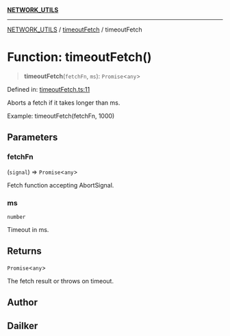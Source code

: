 [**NETWORK_UTILS**](../../README.md)

***

[NETWORK_UTILS](../../README.md) / [timeoutFetch](../README.md) / timeoutFetch

# Function: timeoutFetch()

> **timeoutFetch**(`fetchFn`, `ms`): `Promise`\<`any`\>

Defined in: [timeoutFetch.ts:11](https://github.com/dailker/everyutil/blob/2a1290e25c1270a5e1af64099b97f8d5fc086e59/src/network/timeoutFetch.ts#L11)

Aborts a fetch if it takes longer than ms.

Example: timeoutFetch(fetchFn, 1000)

## Parameters

### fetchFn

(`signal`) => `Promise`\<`any`\>

Fetch function accepting AbortSignal.

### ms

`number`

Timeout in ms.

## Returns

`Promise`\<`any`\>

The fetch result or throws on timeout.

## Author

## Dailker
